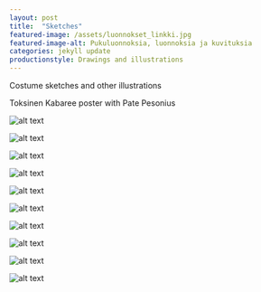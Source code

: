 ```yaml
---
layout: post
title:  "Sketches"
featured-image: /assets/luonnokset_linkki.jpg
featured-image-alt: Pukuluonnoksia, luonnoksia ja kuvituksia
categories: jekyll update
productionstyle: Drawings and illustrations
---
```

   
  Costume sketches and other illustrations  
  
  Toksinen Kabaree poster with Pate Pesonius  
  
![alt text](/assets/projects/luonnos10.jpg)    

![alt text](/assets/projects/luonnos11.jpg)  

![alt text](/assets/projects/luonnos1.jpg)

![alt text](/assets/projects/luonnos2.jpg)

![alt text](/assets/projects/luonnos5.jpg)

![alt text](/assets/projects/luonnos9.jpg)

![alt text](/assets/projects/luonnos6.jpg)

![alt text](/assets/projects/luonnos3.jpg)

![alt text](/assets/projects/luonnos7.jpg)

![alt text](/assets/projects/luonnos8.jpg)
